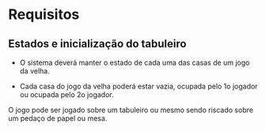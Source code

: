 # Requisitos

## Estados e inicialização do tabuleiro

* O sistema deverá manter o estado de cada uma das casas de
um jogo da velha.

* Cada casa do jogo da velha poderá estar vazia, ocupada
pelo 1o jogador ou ocupada pelo 2o jogador.

O jogo pode ser jogado sobre um tabuleiro ou mesmo sendo riscado sobre um pedaço de papel ou mesa.
